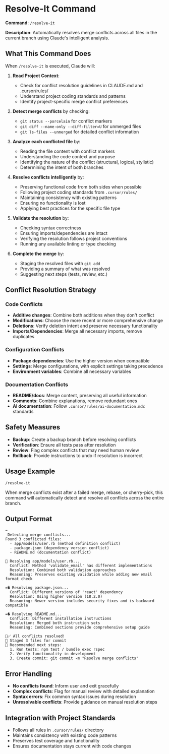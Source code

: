 # Resolve-It Command

**Command**: `/resolve-it`

**Description**: Automatically resolves merge conflicts across all files in the current branch using Claude's intelligent analysis.

## What This Command Does

When `/resolve-it` is executed, Claude will:

1. **Read Project Context**:
   - Check for conflict resolution guidelines in CLAUDE.md and .cursor/rules/
   - Understand project coding standards and patterns
   - Identify project-specific merge conflict preferences

2. **Detect merge conflicts** by checking:
   - `git status --porcelain` for conflict markers
   - `git diff --name-only --diff-filter=U` for unmerged files
   - `git ls-files --unmerged` for detailed conflict information

2. **Analyze each conflicted file** by:
   - Reading the file content with conflict markers
   - Understanding the code context and purpose
   - Identifying the nature of the conflict (structural, logical, stylistic)
   - Determining the intent of both branches

3. **Resolve conflicts intelligently** by:
   - Preserving functional code from both sides when possible
   - Following project coding standards from `.cursor/rules/`
   - Maintaining consistency with existing patterns
   - Ensuring no functionality is lost
   - Applying best practices for the specific file type

4. **Validate the resolution** by:
   - Checking syntax correctness
   - Ensuring imports/dependencies are intact
   - Verifying the resolution follows project conventions
   - Running any available linting or type checking

5. **Complete the merge** by:
   - Staging the resolved files with `git add`
   - Providing a summary of what was resolved
   - Suggesting next steps (tests, review, etc.)

## Conflict Resolution Strategy

### Code Conflicts
- **Additive changes**: Combine both additions when they don't conflict
- **Modifications**: Choose the more recent or more comprehensive change
- **Deletions**: Verify deletion intent and preserve necessary functionality
- **Imports/Dependencies**: Merge all necessary imports, remove duplicates

### Configuration Conflicts
- **Package dependencies**: Use the higher version when compatible
- **Settings**: Merge configurations, with explicit settings taking precedence
- **Environment variables**: Combine all necessary variables

### Documentation Conflicts
- **README/docs**: Merge content, preserving all useful information
- **Comments**: Combine explanations, remove redundant ones
- **AI documentation**: Follow `.cursor/rules/ai-documentation.mdc` standards

## Safety Measures

- **Backup**: Create a backup branch before resolving conflicts
- **Verification**: Ensure all tests pass after resolution
- **Review**: Flag complex conflicts that may need human review
- **Rollback**: Provide instructions to undo if resolution is incorrect

## Usage Example

```
/resolve-it
```

When merge conflicts exist after a failed merge, rebase, or cherry-pick, this command will automatically detect and resolve all conflicts across the entire branch.

## Output Format

```
= Detecting merge conflicts...
Found 3 conflicted files:
  - app/models/user.rb (method definition conflict)
  - package.json (dependency version conflict)
  - README.md (documentation conflict)

📝 Resolving app/models/user.rb...
  Conflict: Method 'validate_email' has different implementations
  Resolution: Combined both validation approaches
  Reasoning: Preserves existing validation while adding new email format check

=� Resolving package.json...
  Conflict: Different versions of 'react' dependency
  Resolution: Using higher version (18.2.0)
  Reasoning: Newer version includes security fixes and is backward compatible

=� Resolving README.md...
  Conflict: Different installation instructions
  Resolution: Merged both instruction sets
  Reasoning: Combined sections provide comprehensive setup guide

✅ All conflicts resolved!
📁 Staged 3 files for commit
🔧 Recommended next steps:
  1. Run tests: npm test / bundle exec rspec
  2. Verify functionality in development
  3. Create commit: git commit -m "Resolve merge conflicts"
```

## Error Handling

- **No conflicts found**: Inform user and exit gracefully
- **Complex conflicts**: Flag for manual review with detailed explanation
- **Syntax errors**: Fix common syntax issues during resolution
- **Unresolvable conflicts**: Provide guidance on manual resolution steps

## Integration with Project Standards

- Follows all rules in `.cursor/rules/` directory
- Maintains consistency with existing code patterns
- Preserves test coverage and functionality
- Ensures documentation stays current with code changes